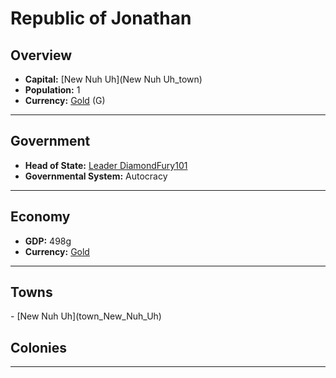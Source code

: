 <!--UNDEDITED FILE, remove this entire line if this file has been edited!-->
# <!--NAME-->Republic of Jonathan<!--NAME-->

## Overview

- **Capital:** <!--CAPITAL_LINK-->[New Nuh Uh](New Nuh Uh_town)<!--CAPITAL_LINK-->
- **Population:** <!--POPULATION-->1<!--POPULATION-->
- **Currency:** <!--CURRENCY_LINK-->[Gold](Gold_currency)<!--CURRENCY_LINK--> (<!--CURRENCY_ABV-->G<!--CURRENCY_ABV-->)

---

## Government

- **Head of State:** <!--LEADER_TITLE_LINK-->[Leader DiamondFury101](DiamondFury101_user)<!--LEADER_TITLE_LINK-->
- **Governmental System:** <!--GOVERNMENT-->Autocracy<!--GOVERNMENT-->

---

## Economy

- **GDP:** <!--GDP-->498g<!--GDP-->
- **Currency:** <!--CURRENCY_LINK-->[Gold](Gold_currency)<!--CURRENCY_LINK-->

---

## Towns

<!--TOWNS-->- [New Nuh Uh](town_New_Nuh_Uh)<!--TOWNS-->

## Colonies

<!--COLONIES--><!--COLONIES-->

---